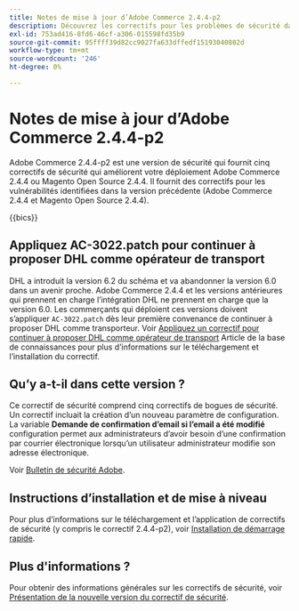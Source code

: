 ```yaml
---
title: Notes de mise à jour d’Adobe Commerce 2.4.4-p2
description: Découvrez les correctifs pour les problèmes de sécurité dans la version 2.4.4-p2 d’Adobe Commerce.
exl-id: 753ad416-8fd6-46cf-a306-015598fd35b9
source-git-commit: 95ffff39d82cc9027fa633dffedf15193040802d
workflow-type: tm+mt
source-wordcount: '246'
ht-degree: 0%

---
```


# Notes de mise à jour d’Adobe Commerce 2.4.4-p2

Adobe Commerce 2.4.4-p2 est une version de sécurité qui fournit cinq correctifs de sécurité qui améliorent votre déploiement Adobe Commerce 2.4.4 ou Magento Open Source 2.4.4. Il fournit des correctifs pour les vulnérabilités identifiées dans la version précédente (Adobe Commerce 2.4.4 et Magento Open Source 2.4.4).

{{bics}}

## Appliquez AC-3022.patch pour continuer à proposer DHL comme opérateur de transport

DHL a introduit la version 6.2 du schéma et va abandonner la version 6.0 dans un avenir proche. Adobe Commerce 2.4.4 et les versions antérieures qui prennent en charge l’intégration DHL ne prennent en charge que la version 6.0. Les commerçants qui déploient ces versions doivent s’appliquer `AC-3022.patch` dès leur première convenance de continuer à proposer DHL comme transporteur. Voir [Appliquez un correctif pour continuer à proposer DHL comme opérateur de transport](https://support.magento.com/hc/en-us/articles/7707818131597-Apply-a-patch-to-continue-offering-DHL-as-shipping-carrier?_ga=2.201689433.994140970.1661546561-1218319047.1534347481) Article de la base de connaissances pour plus d’informations sur le téléchargement et l’installation du correctif.

## Qu’y a-t-il dans cette version ?

Ce correctif de sécurité comprend cinq correctifs de bogues de sécurité. Un correctif incluait la création d’un nouveau paramètre de configuration. La variable **Demande de confirmation d’email si l’email a été modifié** configuration permet aux administrateurs d’avoir besoin d’une confirmation par courrier électronique lorsqu’un utilisateur administrateur modifie son adresse électronique. <!-- AC-6292-->

Voir [Bulletin de sécurité Adobe](https://helpx.adobe.com/security/products/magento/apsb22-48.html).

## Instructions d’installation et de mise à niveau

Pour plus d’informations sur le téléchargement et l’application de correctifs de sécurité (y compris le correctif 2.4.4-p2), voir [Installation de démarrage rapide](../../../installation/composer.md).

## Plus d&#39;informations ?

Pour obtenir des informations générales sur les correctifs de sécurité, voir [Présentation de la nouvelle version du correctif de sécurité](https://community.magento.com/t5/Magento-DevBlog/Introducing-the-New-Security-Patch-Release/ba-p/141287).
